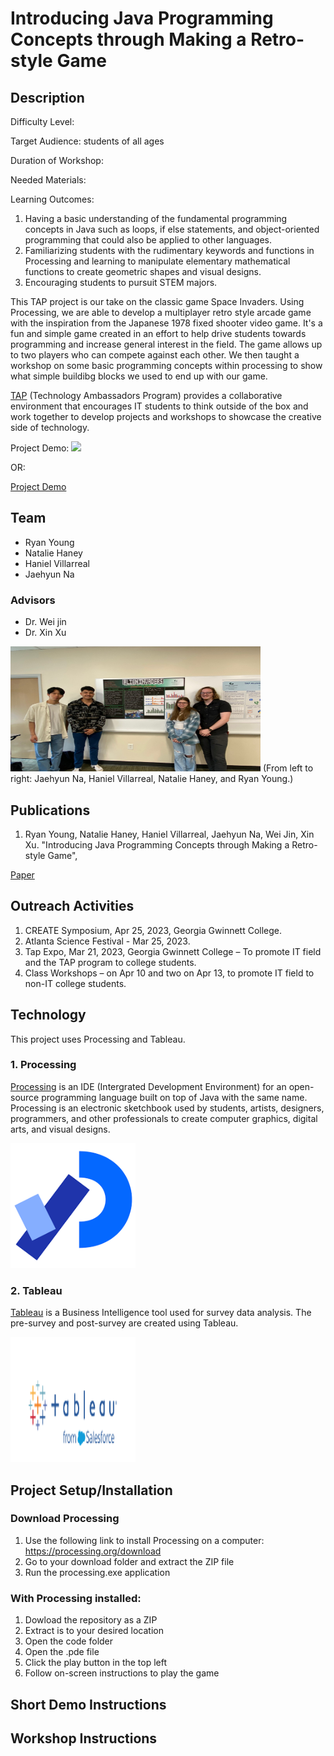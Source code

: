 # Introducing Java Programming Concepts through Making a Retro-style Game
## Description
Difficulty Level:

Target Audience: students of all ages 

Duration of Workshop:

Needed Materials: 

Learning Outcomes: 
1. Having a basic understanding of the fundamental programming concepts in Java such as loops, if else statements, and object-oriented programming that could also be applied to other languages. 
2. Familiarizing students with the rudimentary keywords and functions in Processing and learning to manipulate elementary mathematical functions to create geometric shapes and visual designs. 
3. Encouraging students to pursuit STEM majors.

This TAP project is our take on the classic game Space Invaders. Using Processing, we are able to develop a multiplayer retro style arcade game with the inspiration from the Japanese 1978 fixed shooter video game. It's a fun and simple game created in an effort to help drive students towards programming and increase general interest in the field. The game allows up to two players who can compete against each other. 
We then taught a workshop on some basic programming concepts within processing to show what simple buildibg blocks we used to end up with our game. 

[TAP](https://ggc.edu/academics/school-of-science-and-technology/research-internships-service-learning/technology-ambassador-program) (Technology Ambassadors Program) provides a collaborative environment that encourages IT students to think outside of the box and work together to develop projects and workshops to showcase the creative side of technology. 

Project Demo: 
<img src = "https://github.com/TAP-GGC/AlienInvader2/assets/157164928/0081aec4-11cf-46c7-bd8c-f513b4b96aab">

OR: 

[Project Demo](https://github.com/TAP-GGC/AlienInvader2/assets/157164928/0081aec4-11cf-46c7-bd8c-f513b4b96aab)





## Team
* Ryan Young
* Natalie Haney
* Haniel Villarreal
* Jaehyun Na
  
### Advisors
* Dr. Wei jin
* Dr. Xin Xu 

<img src = "Media/Group Photo.jpg" width="400" height="200">
(From left to right: Jaehyun Na, Haniel Villarreal, Natalie Haney, and Ryan Young.) <br>

## Publications 
1. Ryan Young, Natalie Haney, Haniel Villarreal, Jaehyun Na, Wei Jin, Xin Xu. "Introducing Java Programming Concepts through Making a Retro-style Game",

[Paper](https://github.com/Pryzzm/TAPSpaceInvaders/blob/main/Tap%20Documents/Introducing%20Java%20Programming%20Concepts%20through%20Making%20a%20Retro-style%20Game.docx)

## Outreach Activities
1. CREATE Symposium, Apr 25, 2023, Georgia Gwinnett College.
2. Atlanta Science Festival - Mar 25, 2023.
3. Tap Expo, Mar 21, 2023, Georgia Gwinnett College – To promote IT field and the TAP program to college students.
4. Class Workshops – on Apr 10 and two on Apr 13, to promote IT field to non-IT college students.

## Technology
This project uses Processing and Tableau. 
### 1. Processing
[Processing](https://processing.org/) is an IDE (Intergrated Development Environment) for an open-source programming language built on top of Java with the same name. Processing is an electronic sketchbook used by students, artists, designers, programmers, and other professionals to create computer graphics, digital arts, and visual designs. 

<img src = "Media/Processing.png" width="200" height="200">

### 2. Tableau 
[Tableau](https://www.tableau.com/trial/tableau-software?utm_campaign_id=2017049&utm_language=EN&utm_country=USCA&kw=tableau&adgroup=CTX-Brand-Priority-Core-E&adused=ETA&matchtype=e&placement=&d=7013y000000vYhH&cq_cmp=370186750&cq_net=s&cq_plac=&msclkid=26981524b0631c5b97b6717da3aecb8f&gclsrc=ds&gclsrc=ds) is a Business Intelligence tool used for survey data analysis. The pre-survey and post-survey are created using Tableau. 

<img src = "Media/Tableau.png" width="200" height="200">

## Project Setup/Installation
### Download Processing
1. Use the following link to install Processing on a computer: https://processing.org/download
2. Go to your download folder and extract the ZIP file
3. Run the processing.exe application 
### With Processing installed:
1. Dowload the repository as a ZIP
2. Extract is to your desired location
3. Open the code folder
4. Open the .pde file
5. Click the play button in the top left
6. Follow on-screen instructions to play the game

## Short Demo Instructions

## Workshop Instructions 
